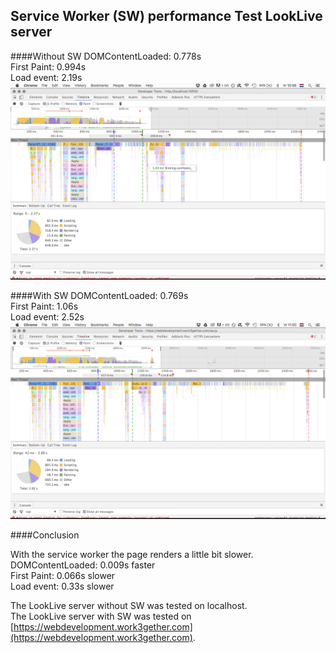 ## Service Worker (SW) performance Test LookLive server

####Without SW
DOMContentLoaded: 0.778s    
First Paint: 0.994s  
Load event: 2.19s  
![Without SW](/readme_images/before.png)

####With SW
DOMContentLoaded: 0.769s    
First Paint: 1.06s  
Load event: 2.52s
![Without SW](/readme_images/after.png)

####Conclusion

With the service worker the page renders a little bit slower.     
DOMContentLoaded: 0.009s faster  
First Paint: 0.066s slower  
Load event: 0.33s slower

The LookLive server without SW was tested on localhost.  
The LookLive server with SW was tested on [https://webdevelopment.work3gether.com](https://webdevelopment.work3gether.com).
